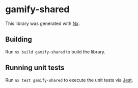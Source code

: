 # gamify-shared

This library was generated with [Nx](https://nx.dev).

## Building

Run `nx build gamify-shared` to build the library.

## Running unit tests

Run `nx test gamify-shared` to execute the unit tests via [Jest](https://jestjs.io).
